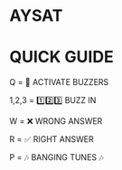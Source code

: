AYSAT
==========

QUICK GUIDE
==========

Q = 🏁 ACTIVATE BUZZERS

1,2,3 = 1️⃣2️⃣3️⃣ BUZZ IN

W = ❌ WRONG ANSWER

R = ✅ RIGHT ANSWER

P = 🎶 BANGING TUNES 🎶
